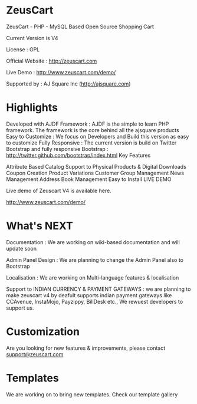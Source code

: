 ZeusCart
========
ZeusCart - PHP - MySQL Based Open Source Shopping Cart

Current Version is V4

License : GPL

Official Website : http://zeuscart.com

Live Demo : http://www.zeuscart.com/demo/

Supported by : AJ Square Inc (http://ajsquare.com)

Highlights
==========
Developed with AJDF Framework : AJDF is the simple to learn PHP framework. The framework is the core behind all the ajsquare products
Easy to Customize : We focus on Developers and Build this version as easy to customize
Fully Responsive : The current version is build on Twitter Bootstrap and fully responsive Bootstrap : http://twitter.github.com/bootstrap/index.html
Key Features

Attribute Based Catalog
Support to Physical Products & Digital Downloads
Coupon Creation
Product Variations
Customer Group Management
News Management
Address Book Management
Easy to Install
LIVE DEMO

Live demo of Zeuscart V4 is available here.

http://www.zeuscart.com/demo/

What's NEXT
===========

Documentation : We are working on wiki-based documentation and will update soon

Admin Panel Design : We are planning to change the Admin Panel also to Bootstrap

Localisation : We are working on Multi-language features & localisation

Support to INDIAN CURRENCY & PAYMENT GATEWAYS : we are planning to make zeuscart v4 by deafult supports indian payment gateways like CCAvenue, InstaMojo, Payzippy, BillDesk etc., We rewuest developers to support us.

Customization
=============
Are you looking for new features & improvements, please contact support@zeuscart.com

Templates
========
We are working on to bring new templates. Check our template gallery
